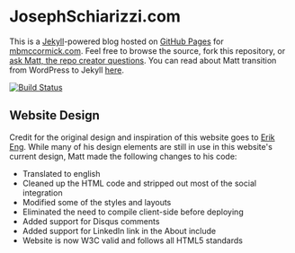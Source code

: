 # JosephSchiarizzi.com

This is a [Jekyll](http://github.com/mojombo/jekyll)-powered blog hosted on [GitHub Pages](http://pages.github.com/) for [mbmccormick.com](http://mbmccormick.com). Feel free to browse the source, fork this repository, or [ask Matt, the repo creator questions](http://twitter.com/mbmccormick). You can read about Matt transition from WordPress to Jekyll [here](http://mbmccormick.com/2011/10/ditching-wordpress-for-jekyll-and-github/).

[![Build Status](https://travis-ci.org/mbmccormick/mbmccormick.github.io.svg?branch=master)](https://travis-ci.org/mbmccormick/mbmccormick.github.io)

## Website Design

Credit for the original design and inspiration of this website goes to [Erik Eng](http://erikeng.se/). While many of his design elements are still in use in this website's current design, Matt made the following changes to his code:

* Translated to english
* Cleaned up the HTML code and stripped out most of the social integration
* Modified some of the styles and layouts
* Eliminated the need to compile client-side before deploying
* Added support for Disqus comments
* Added support for LinkedIn link in the About include
* Website is now W3C valid and follows all HTML5 standards


